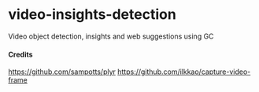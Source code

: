 # video-insights-detection
Video object detection, insights and web suggestions using GC

#### Credits
https://github.com/sampotts/plyr
https://github.com/ilkkao/capture-video-frame

